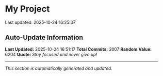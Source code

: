 # My Project


Last updated: 2025-10-24 16:25:37






























































































































































































































































































































































































































































































































































































































































































































































































































































































































































































































































































































































































































































































































































































































































































































































































































































































































































































































































































































































































































































































































































































































































































































































































































































































## Auto-Update Information

**Last Updated:** 2025-10-24 16:51:17
**Total Commits:** 2007
**Random Value:** 6204
**Quote:** _Stay focused and never give up!_

---
_This section is automatically generated and updated._